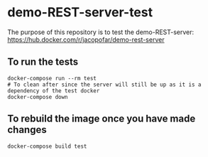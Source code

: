 demo-REST-server-test
===================

The purpose of this repository is to test the demo-REST-server:
https://hub.docker.com/r/jacopofar/demo-rest-server

## To run the tests ##

    docker-compose run --rm test
    # To clean after since the server will still be up as it is a dependency of the test docker
    docker-compose down

## To rebuild the image once you have made changes ##

    docker-compose build test

